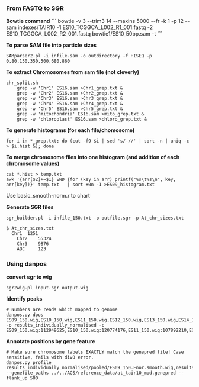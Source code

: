 
<h3>From FASTQ to SGR</h3>
<b>Bowtie command</b>
```
bowtie -v 3 --trim3 14 --maxins 5000 --fr -k 1  -p 12 --sam indexes/TAIR10 -1 ES10_TCGGCA_L002_R1_001.fastq -2 ES10_TCGGCA_L002_R2_001.fastq bowtie1/ES10_50bp.sam -t
```

<b>To parse SAM file into particle sizes</b>
```
SAMparser2.pl -i infile.sam -o outdirectory -f HISEQ -p 0,80,150,350,500,680,860
```

<b>To extract Chromosomes from sam file (not cleverly)</b>
```
chr_split.sh
	grep -w 'Chr1' ES16.sam >Chr1_grep.txt &
	grep -w 'Chr2' ES16.sam >Chr2_grep.txt &
	grep -w 'Chr3' ES16.sam >Chr3_grep.txt &
	grep -w 'Chr4' ES16.sam >Chr4_grep.txt &
	grep -w 'Chr5' ES16.sam >Chr5_grep.txt &
	grep -w 'mitochondria' ES16.sam >mito_grep.txt &
	grep -w 'chloroplast' ES16.sam >chloro_grep.txt &
```
<b>To generate histograms (for each file/chomosome)</b>
```
for i in *_grep.txt; do (cut -f9 $i | sed 's/-//' | sort -n | uniq -c > $i.hist &); done
```
<b>To merge chromosome files into one histogram (and addition of each chromosome values)</b>
```
cat *.hist > temp.txt
awk '{arr[$2]+=$1} END {for (key in arr) printf("%s\t%s\n", key, arr[key])}' temp.txt   | sort +0n -1 >ES09_histogram.txt
```
Use basic_smooth-norm.r to chart

<b>Generate SGR files</b>
```
sgr_builder.pl -i infile_150.txt -o outfile.sgr -p At_chr_sizes.txt

$ At_chr_sizes.txt
  Chr1	1251
	Chr2	55324
	Chr3	9876
	ABC		123
```

<h3>Using danpos</h3>

<b>convert sgr to wig</b>
```
sgr2wig.pl input.sgr output.wig
```
<b>Identify peaks</b>
```
# Numbers are reads which mapped to genome
danpos.py dpos ES09_150.wig,ES10_150.wig,ES11_150.wig,ES12_150.wig,ES13_150.wig,ES14_150.wig,ES15_150.wig,ES16_150.wig -o results_individually_normalised -c ES09_150.wig:112949625,ES10_150.wig:120774176,ES11_150.wig:107892210,ES12_150.wig:48206863,ES13_150.wig:75281419,ES14_150.wig:103625083,ES15_150.wig:95355763,ES16_150.wig:102368487
```
<b>Annotate positions by gene feature</b>
```
# Make sure chromosome labels EXACTLY match the genepred file! Case sensitive, fails with div0 error.
danpos.py profile results_individually_normalised/pooled/ES09_150.Fnor.smooth.wig,results_individually_normalised/pooled/ES10_150.Fnor.smooth.wig,results_individually_normalised/pooled/ES11_150.Fnor.smooth.wig,results_individually_normalised/pooled/ES12_150.Fnor.smooth.wig,results_individually_normalised/pooled/ES13_150.Fnor.smooth.wig,results_individually_normalised/pooled/ES14_150.Fnor.smooth.wig,results_individually_normalised/pooled/ES15_150.Fnor.smooth.wig,results_individually_normalised/pooled/ES16_150.Fnor.smooth.wig --genefile_paths ../../ACS/reference_data/at_tair10_mod.genepred --flank_up 500
```
